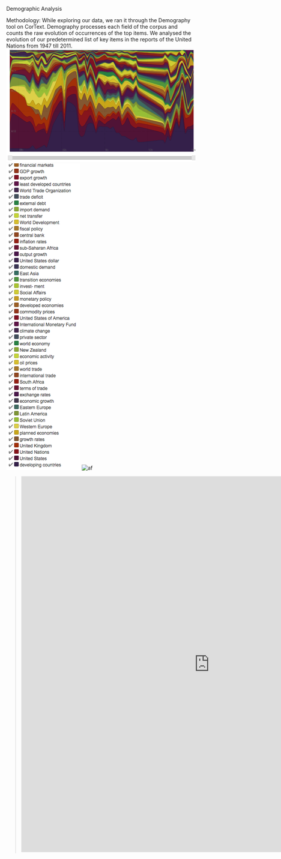 Demographic Analysis

Methodology: 
While exploring our data, we ran it through the Demography tool on CorText. Demography processes each field of the corpus and counts the raw evolution of occurrences of the top items.
We analysed the evolution of our predetermined list of  key items in the reports of the United Nations from 1947 till 2011. 
![bleh](https://github.com/damarisbangean/paradigmsofglobalization/blob/master/Screen%20Shot%202017-11-28%20at%206.15.07%20PM.png)
![af](https://github.com/damarisbangean/paradigmsofglobalization/blob/master/Screen%20Shot%202017-12-13%20at%2010.39.02%20AM.png)
![af](https://github.com/damarisbangean/paradigmsofglobalization/commit/360342a2a1266a5a2151e0841e49cca258b0f324)

> <iframe src="https://documents.cortext.net/5223/522321aa94c4cbdbe290d3a5a67b6bc9/53374/temporal%20evolution/basic_statistics_Terms_90ISIpubdate.html" frameborder="0" style="overflow:hidden;border:1px solid #DDDDDD;" width="1000" height="1000" allowfullscreen></iframe>
